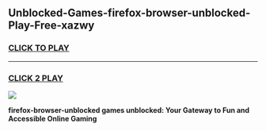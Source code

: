 
## Unblocked-Games-firefox-browser-unblocked-Play-Free-xazwy
<h3>
<a href="https://premium76.site?title=firefox-browser-unblocked&ref=23A">CLICK TO PLAY</a></h3>
<hr>

<h3>
<a href="https://premium76.site?title=firefox-browser-unblocked&ref=23A">CLICK 2 PLAY</a>
  
</h3>

<a href="https://premium76.site?title=firefox-browser-unblocked&ref=23A"><img src="https://clearcache.store/games.png"></a>


**firefox-browser-unblocked games unblocked: Your Gateway to Fun and Accessible Online Gaming**
